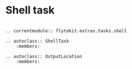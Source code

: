 # Shell task

```--eval-rst--

.. currentmodule:: flytekit.extras.tasks.shell

.. autoclass:: ShellTask
    :members:

.. autoclass:: OutputLocation
    :members:

```